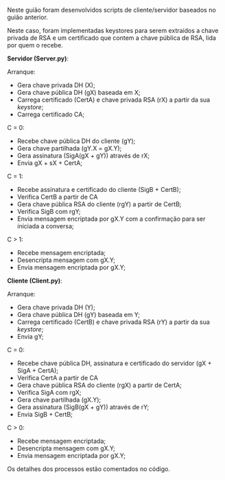 Neste guião foram desenvolvidos scripts de cliente/servidor baseados no guião anterior.

Neste caso, foram implementadas keystores para serem extraídos a chave privada de RSA e um certificado que contem a chave pública de RSA, lida por quem o recebe.

**Servidor (Server.py)**:

Arranque:

* Gera chave privada DH (X);
* Gera chave pública DH (gX) baseada em X;
* Carrega certificado (CertA) e chave privada RSA (rX) a partir da sua *keystore*;
* Carrega certificado CA;

C = 0:

* Recebe chave pública DH do cliente (gY);
* Gera chave partilhada (gY.X = gX.Y);
* Gera assinatura (SigA(gX + gY)) através de rX;
* Envia gX + sX + CertA;

C = 1:

* Recebe assinatura e certificado do cliente (SigB + CertB);
* Verifica CertB a partir de CA
* Gera chave pública RSA do cliente (rgY) a partir de CertB;
* Verifica SigB com rgY;
* Envia mensagem encriptada por gX.Y com a confirmação para ser iniciada a conversa;

C > 1:

* Recebe mensagem encriptada;
* Desencripta mensagem com gX.Y;
* Envia mensagem encriptada por gX.Y;

**Cliente (Client.py)**:

Arranque:
* Gera chave privada DH (Y);
* Gera chave pública DH (gY) baseada em Y;
* Carrega certificado (CertB) e chave privada RSA (rY) a partir da sua *keystore*;
* Envia gY;

C = 0:

* Recebe chave pública DH, assinatura e certificado do servidor (gX + SigA + CertA);
* Verifica CertA a partir de CA
* Gera chave pública RSA do cliente (rgX) a partir de CertA;
* Verifica SigA com rgX;
* Gera chave partilhada (gX.Y);
* Gera assinatura (SigB(gX + gY)) através de rY;
* Envia SigB + CertB;

C > 0:

* Recebe mensagem encriptada;
* Desencripta mensagem com gX.Y;
* Envia mensagem encriptada por gX.Y;

Os detalhes dos processos estão comentados no código.
